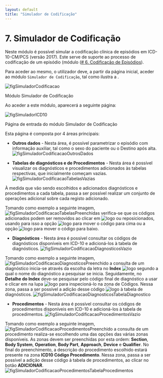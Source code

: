 ```yaml
---
layout: default
title: "Simulador de Codificação"
---
```



# 7. Simulador de Codificação

Neste módulo é possível simular a codificação clínica de episódios em ICD-10-CM/PCS (versão 2017). 
Este serve de suporte ao processo de codificação de um episódio (módulo ([# 6. Codificação de Episódios](#codificacao-episodios)).

Para aceder ao mesmo, o utilizador deve, a partir da página inicial, aceder ao módulo `Simulador de Codificação`, tal como ilustra a [](#figSimuladorCodificacao).

![figSimuladorCodificacao](img/pages/7_1.jpg)

<p class="caption" id="figSimuladorCodificacao">Módulo Simulador de Codificação</p>

Ao aceder a este módulo, aparecerá a seguinte página:

![figSimuladorICD10](img/pages/7_2.jpg)

<p class="caption" id="figSimuladorICD10">Página de entrada do módulo Simulador de Codificação</p>

Esta página é composta por 4 áreas principais:

* **Outros dados** - Nesta área, é possível parametrizar o episódio com informação auxiliar, tal como o sexo do paciente ou o Destino após alta.
![figSimuladorCodificacaoOutrosDados](img/pages/7_3.jpg)

* **Tabelas de diagnósticos e de Procedimentos** - Nesta área é possível visualizar os diagnósticos e procedimentos adicionados às tabelas respectivas, que inicialmente começam vazias.
![figSimuladorCodificacaoTabelasVazias](img/pages/7_4.jpg)

À medida que vão sendo escolhidos e adicionados diagnósticos e procedimentos a cada tabela, passa a ser possível realizar um conjunto de operações adicional sobre cada registo adicionado.

Tomando como exemplo a seguinte imagem,
![figSimuladorCodificacaoTabelasPreenchidas](img/pages/7_5.jpg)
verifica-se que os códigos adicionados podem ser removidos ao clicar em ![logo](img/6_3_15.jpg) ou reposicionados, usando para isso a opção ![logo](img/6_3_16.jpg) para mover o código para cima ou a opção ![logo](img/6_3_17.jpg) para mover o código para baixo.

* **Diagnósticos** - Nesta área é possível consultar os códigos de diagnósticos disponíveis em ICD-10 e adicioná-los à tabela de diagnósticos. 
![figSimuladorCodificacaoDiagnosticosVazio](img/pages/7_6.jpg)

Tomando como exemplo a seguinte imagem,
![figSimuladorCodificacaoDiagnosticosPreenchido](img/pages/7_7.jpg)
a consulta de um diagnóstico inicia-se através da escolha da letra no **Index** ![logo](step1.jpg) segundo a qual o nome do diagnóstico a pesquisar se inicia.
Seguidamente, no **Detalhe do Index** deve-se pesquisar pelo código final de diagnóstico a usar e clicar em na lupa ![logo](step2.jpg) para inspecioná-lo na zona de Códigos.
Nessa zona, passa a ser possível a adição desse código ![logo](step3.jpg) à tabela de diagnósticos.
![figSimuladorCodificacaoDiagnosticosTabelaDiagnostico](img/pages/7_8.jpg)


* **Procedimentos** - Nesta área é possível consultar os códigos de procedimentos disponíveis em ICD-10 e adicioná-los à tabela de procedimentos. 
![figSimuladorCodificacaoProcedimentosVazio](img/pages/7_9.jpg)

Tomando como exemplo a seguinte imagem,
![figSimuladorCodificacaoProcedimentosPreenchido](img/pages/7_10.jpg)
a consulta de um procedimento realiza-se escolhendo uma das opções das várias zonas disponíveis. As zonas devem ser preenchidas por esta ordem: **Section**, **Body System**, **Operation**, **Body Part**, **Approach**, **Device** e **Qualifier**.
No final do preenchimento, a descrição do procedimento escolhido estará presente na zona **ICD10 Código Procedimento**.
Nessa zona, passa a ser possível a adição desse código à tabela de procedimentos, ao clicar no botão **ADICIONAR**.
![figSimuladorCodificacaoProcedimentosTabelaProcedimentos](img/pages/7_11.jpg)